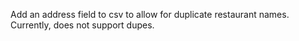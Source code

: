 Add an address field to csv to allow for duplicate restaurant names.
Currently, does not support dupes.
